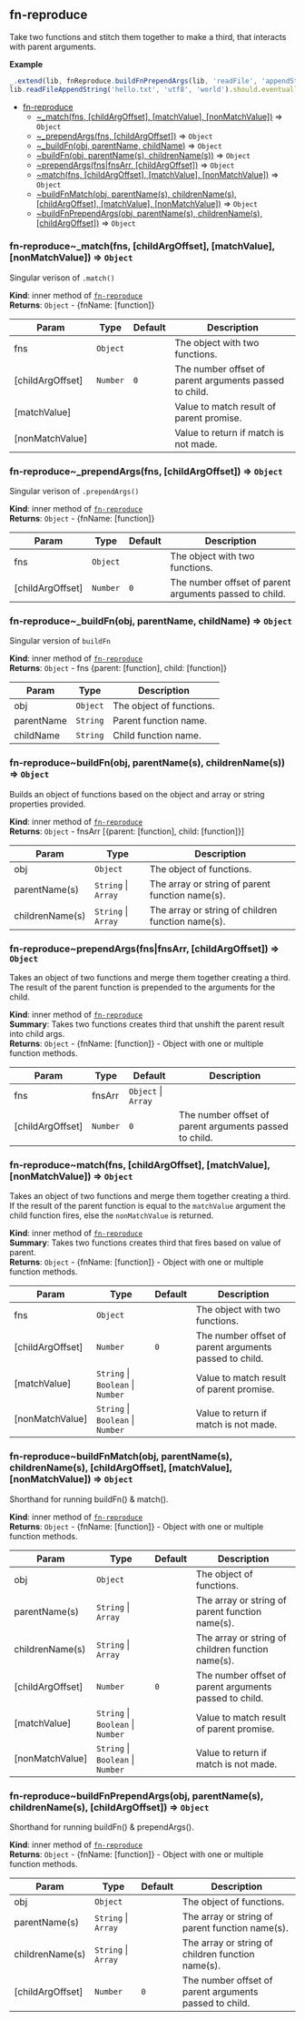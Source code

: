 <a name="module_fn-reproduce"></a>
## fn-reproduce
Take two functions and stitch them together to make a third, that interacts with parent arguments.

**Example**  
```js
_.extend(lib, fnReproduce.buildFnPrependArgs(lib, 'readFile', 'appendString', 2))
lib.readFileAppendString('hello.txt', 'utf8', 'world').should.eventually.equal('hello world')
```

* [fn-reproduce](#module_fn-reproduce)
  * [~_match(fns, [childArgOffset], [matchValue], [nonMatchValue])](#module_fn-reproduce.._match) ⇒ <code>Object</code>
  * [~_prependArgs(fns, [childArgOffset])](#module_fn-reproduce.._prependArgs) ⇒ <code>Object</code>
  * [~_buildFn(obj, parentName, childName)](#module_fn-reproduce.._buildFn) ⇒ <code>Object</code>
  * [~buildFn(obj, parentName(s), childrenName(s))](#module_fn-reproduce..buildFn) ⇒ <code>Object</code>
  * [~prependArgs(fns|fnsArr, [childArgOffset])](#module_fn-reproduce..prependArgs) ⇒ <code>Object</code>
  * [~match(fns, [childArgOffset], [matchValue], [nonMatchValue])](#module_fn-reproduce..match) ⇒ <code>Object</code>
  * [~buildFnMatch(obj, parentName(s), childrenName(s), [childArgOffset], [matchValue], [nonMatchValue])](#module_fn-reproduce..buildFnMatch) ⇒ <code>Object</code>
  * [~buildFnPrependArgs(obj, parentName(s), childrenName(s), [childArgOffset])](#module_fn-reproduce..buildFnPrependArgs) ⇒ <code>Object</code>

<a name="module_fn-reproduce.._match"></a>
### fn-reproduce~_match(fns, [childArgOffset], [matchValue], [nonMatchValue]) ⇒ <code>Object</code>
Singular verison of `.match()`

**Kind**: inner method of <code>[fn-reproduce](#module_fn-reproduce)</code>  
**Returns**: <code>Object</code> - {fnName: [function]}  

| Param | Type | Default | Description |
| --- | --- | --- | --- |
| fns | <code>Object</code> |  | The object with two functions. |
| [childArgOffset] | <code>Number</code> | <code>0</code> | The number offset of parent arguments passed to child. |
| [matchValue] |  |  | Value to match result of parent promise. |
| [nonMatchValue] |  |  | Value to return if match is not made. |

<a name="module_fn-reproduce.._prependArgs"></a>
### fn-reproduce~_prependArgs(fns, [childArgOffset]) ⇒ <code>Object</code>
Singular verison of `.prependArgs()`

**Kind**: inner method of <code>[fn-reproduce](#module_fn-reproduce)</code>  
**Returns**: <code>Object</code> - {fnName: [function]}  

| Param | Type | Default | Description |
| --- | --- | --- | --- |
| fns | <code>Object</code> |  | The object with two functions. |
| [childArgOffset] | <code>Number</code> | <code>0</code> | The number offset of parent arguments passed to child. |

<a name="module_fn-reproduce.._buildFn"></a>
### fn-reproduce~_buildFn(obj, parentName, childName) ⇒ <code>Object</code>
Singular version of `buildFn`

**Kind**: inner method of <code>[fn-reproduce](#module_fn-reproduce)</code>  
**Returns**: <code>Object</code> - fns {parent: [function], child: [function]}  

| Param | Type | Description |
| --- | --- | --- |
| obj | <code>Object</code> | The object of functions. |
| parentName | <code>String</code> | Parent function name. |
| childName | <code>String</code> | Child function name. |

<a name="module_fn-reproduce..buildFn"></a>
### fn-reproduce~buildFn(obj, parentName(s), childrenName(s)) ⇒ <code>Object</code>
Builds an object of functions based on the object and array or string properties provided.

**Kind**: inner method of <code>[fn-reproduce](#module_fn-reproduce)</code>  
**Returns**: <code>Object</code> - fnsArr [{parent: [function], child: [function]}]  

| Param | Type | Description |
| --- | --- | --- |
| obj | <code>Object</code> | The object of functions. |
| parentName(s) | <code>String</code> &#124; <code>Array</code> | The array or string of parent function name(s). |
| childrenName(s) | <code>String</code> &#124; <code>Array</code> | The array or string of children function name(s). |

<a name="module_fn-reproduce..prependArgs"></a>
### fn-reproduce~prependArgs(fns|fnsArr, [childArgOffset]) ⇒ <code>Object</code>
Takes an object of two functions and merge them together creating a third.
The result of the parent function is prepended to the arguments for the child.

**Kind**: inner method of <code>[fn-reproduce](#module_fn-reproduce)</code>  
**Summary**: Takes two functions creates third that unshift the parent result into child args.  
**Returns**: <code>Object</code> - {fnName: [function]} - Object with one or multiple function methods.  

| Param | Type | Default | Description |
| --- | --- | --- | --- |
| fns|fnsArr | <code>Object</code> &#124; <code>Array</code> |  | Either array of fns, or fns. |
| [childArgOffset] | <code>Number</code> | <code>0</code> | The number offset of parent arguments passed to child. |

<a name="module_fn-reproduce..match"></a>
### fn-reproduce~match(fns, [childArgOffset], [matchValue], [nonMatchValue]) ⇒ <code>Object</code>
Takes an object of two functions and merge them together creating a third.
If the result of the parent function is equal to the `matchValue` argument
the child function fires, else the `nonMatchValue` is returned.

**Kind**: inner method of <code>[fn-reproduce](#module_fn-reproduce)</code>  
**Summary**: Takes two functions creates third that fires based on value of parent.  
**Returns**: <code>Object</code> - {fnName: [function]} - Object with one or multiple function methods.  

| Param | Type | Default | Description |
| --- | --- | --- | --- |
| fns | <code>Object</code> |  | The object with two functions. |
| [childArgOffset] | <code>Number</code> | <code>0</code> | The number offset of parent arguments passed to child. |
| [matchValue] | <code>String</code> &#124; <code>Boolean</code> &#124; <code>Number</code> |  | Value to match result of parent promise. |
| [nonMatchValue] | <code>String</code> &#124; <code>Boolean</code> &#124; <code>Number</code> |  | Value to return if match is not made. |

<a name="module_fn-reproduce..buildFnMatch"></a>
### fn-reproduce~buildFnMatch(obj, parentName(s), childrenName(s), [childArgOffset], [matchValue], [nonMatchValue]) ⇒ <code>Object</code>
Shorthand for running buildFn() & match().

**Kind**: inner method of <code>[fn-reproduce](#module_fn-reproduce)</code>  
**Returns**: <code>Object</code> - {fnName: [function]} - Object with one or multiple function methods.  

| Param | Type | Default | Description |
| --- | --- | --- | --- |
| obj | <code>Object</code> |  | The object of functions. |
| parentName(s) | <code>String</code> &#124; <code>Array</code> |  | The array or string of parent function name(s). |
| childrenName(s) | <code>String</code> &#124; <code>Array</code> |  | The array or string of children function name(s). |
| [childArgOffset] | <code>Number</code> | <code>0</code> | The number offset of parent arguments passed to child. |
| [matchValue] | <code>String</code> &#124; <code>Boolean</code> &#124; <code>Number</code> |  | Value to match result of parent promise. |
| [nonMatchValue] | <code>String</code> &#124; <code>Boolean</code> &#124; <code>Number</code> |  | Value to return if match is not made. |

<a name="module_fn-reproduce..buildFnPrependArgs"></a>
### fn-reproduce~buildFnPrependArgs(obj, parentName(s), childrenName(s), [childArgOffset]) ⇒ <code>Object</code>
Shorthand for running buildFn() & prependArgs().

**Kind**: inner method of <code>[fn-reproduce](#module_fn-reproduce)</code>  
**Returns**: <code>Object</code> - {fnName: [function]} - Object with one or multiple function methods.  

| Param | Type | Default | Description |
| --- | --- | --- | --- |
| obj | <code>Object</code> |  | The object of functions. |
| parentName(s) | <code>String</code> &#124; <code>Array</code> |  | The array or string of parent function name(s). |
| childrenName(s) | <code>String</code> &#124; <code>Array</code> |  | The array or string of children function name(s). |
| [childArgOffset] | <code>Number</code> | <code>0</code> | The number offset of parent arguments passed to child. |


